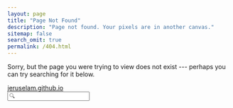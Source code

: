 ```yaml
---
layout: page
title: "Page Not Found"
description: "Page not found. Your pixels are in another canvas."
sitemap: false
search_omit: true
permalink: /404.html
---  
```


Sorry, but the page you were trying to view does not exist --- perhaps you can try searching for it below.

<nav>
<div id="breadcrumb"><a href="/">jeruselam.github.io</a></div>
<form method="get" action="http://www.google.com/search">
   <div>
	<input type="text" name="q" maxlength="255" placeholder="🔍" value="" />
	<input type="hidden" name="sitesearch" value="jeruselam.github.io" />
   </div>
</form>
</nav>
